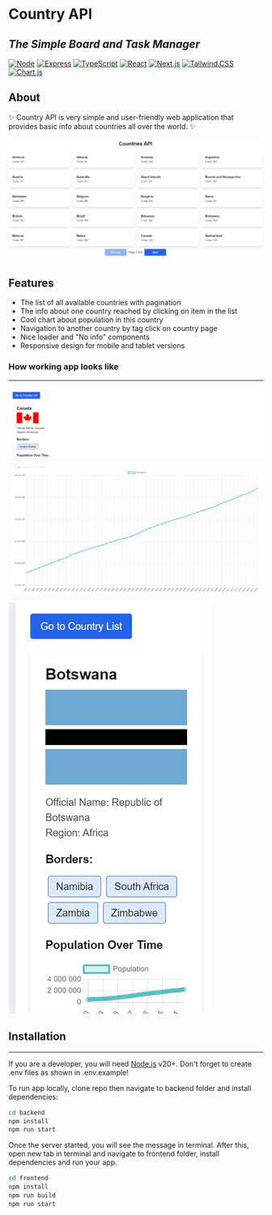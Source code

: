 # Country API

## _The Simple Board and Task Manager_

[![Node](https://img.shields.io/badge/node.js-339933?style=for-the-badge&logo=Node.js&logoColor=white)](https://img.shields.io/badge/node.js-339933?style=for-the-badge&logo=Node.js&logoColor=white) [![Express](https://img.shields.io/badge/Express%20js-000000?style=for-the-badge&logo=express&logoColor=white)](https://img.shields.io/badge/Express%20js-000000?style=for-the-badge&logo=express&logoColor=white) [![TypeScript](https://shields.io/badge/TypeScript-3178C6?logo=TypeScript&logoColor=FFF&style=flat-square)](https://shields.io/badge/TypeScript-3178C6?logo=TypeScript&logoColor=FFF&style=flat-square) [![React](https://shields.io/badge/react-black?logo=react&style=for-the-badge)](https://shields.io/badge/react-black?logo=react&style=for-the-badge) [![Next.js](https://img.shields.io/badge/next.js-000000?style=for-the-badge&logo=nextdotjs&logoColor=white)](https://img.shields.io/badge/next.js-000000?style=for-the-badge&logo=nextdotjs&logoColor=white) [![Tailwind.CSS](https://img.shields.io/badge/tailwindcss-0F172A?&logo=tailwindcss)](https://img.shields.io/badge/tailwindcss-0F172A?&logo=tailwindcss) [![Chart.js](https://img.shields.io/badge/Chart.js-FF6384?style=for-the-badge&logo=chartdotjs&logoColor=white)](https://img.shields.io/badge/Chart.js-FF6384?style=for-the-badge&logo=chartdotjs&logoColor=white)

## About

✨ Country API is very simple and user-friendly web application that provides basic info about countries all over the world. ✨

[![Main](./assets/main_desk.jpg)](./assets/main_desk.jpg)

## Features

- The list of all available countries with pagination
- The info about one country reached by clicking on item in the list
- Cool chart about population in this country
- Navigation to another country by tag click on country page
- Nice loader and "No info" components
- Responsive design for mobile and tablet versions

### How working app looks like

---

[![Country Page](./assets/country.jpg)](./assets/country.jpg)

[![Population chart](./assets/population.jpg)](./assets/population.jpg)

[![Mobile version](./assets/mob.jpg)](./assets/mob.jpg)

## Installation

---

If you are a developer, you will need [Node.js](https://nodejs.org/) v20+. Don't forget to create .env files as shown in .env.example!

To run app locally, clone repo then navigate to backend folder and install dependencies:

```sh
cd backend
npm install
npm run start
```

Once the server started, you will see the message in terminal. After this, open new tab in terminal and navigate to frontend folder, install dependencies and run your app.

```sh
cd frontend
npm install
npm run build
npm run start
```

